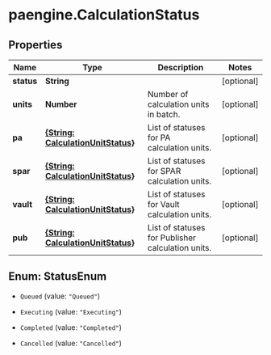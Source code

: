 # paengine.CalculationStatus

## Properties

Name | Type | Description | Notes
------------ | ------------- | ------------- | -------------
**status** | **String** |  | [optional] 
**units** | **Number** | Number of calculation units in batch. | [optional] 
**pa** | [**{String: CalculationUnitStatus}**](CalculationUnitStatus.md) | List of statuses for PA calculation units. | [optional] 
**spar** | [**{String: CalculationUnitStatus}**](CalculationUnitStatus.md) | List of statuses for SPAR calculation units. | [optional] 
**vault** | [**{String: CalculationUnitStatus}**](CalculationUnitStatus.md) | List of statuses for Vault calculation units. | [optional] 
**pub** | [**{String: CalculationUnitStatus}**](CalculationUnitStatus.md) | List of statuses for Publisher calculation units. | [optional] 



## Enum: StatusEnum


* `Queued` (value: `"Queued"`)

* `Executing` (value: `"Executing"`)

* `Completed` (value: `"Completed"`)

* `Cancelled` (value: `"Cancelled"`)




